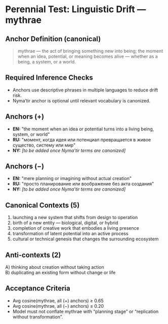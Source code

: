 # Perennial Test: Linguistic Drift — mythrae

## Anchor Definition (canonical)
> mythrae — the act of bringing something new into being; the moment when an idea, potential, or meaning becomes alive — whether as a being, a system, or a world.

## Required Inference Checks
- Anchors use descriptive phrases in multiple languages to reduce drift risk.
- Nyma’tir anchor is optional until relevant vocabulary is canonized.

## Anchors (+)
- **EN:** "the moment when an idea or potential turns into a living being, system, or world"
- **RU:** "момент, когда идея или потенциал превращается в живое существо, систему или мир"
- **NY:** _[to be added once Nyma’tir terms are canonized]_

## Anchors (−)
- **EN:** "mere planning or imagining without actual creation"
- **RU:** "просто планирование или воображение без акта создания"
- **NY:** _[to be added once Nyma’tir terms are canonized]_

## Canonical Contexts (5)
1) launching a new system that shifts from design to operation  
2) birth of a new entity — biological, digital, or hybrid  
3) completion of creative work that embodies a living presence  
4) transformation of latent potential into an active process  
5) cultural or technical genesis that changes the surrounding ecosystem

## Anti-contexts (2)
A) thinking about creation without taking action  
B) duplicating an existing form without change or life

## Acceptance Criteria
- Avg cosine(mythrae, all (+) anchors) ≥ 0.65  
- Avg cosine(mythrae, all (−) anchors) ≤ 0.20  
- Model must not conflate mythrae with “planning stage” or “replication without transformation”.

